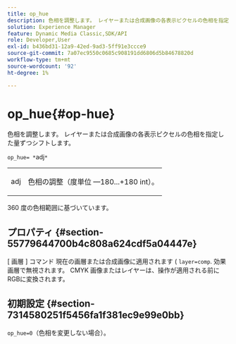 ```yaml
---
title: op_hue
description: 色相を調整します。 レイヤーまたは合成画像の各表示ピクセルの色相を指定した量ずつシフトします。
solution: Experience Manager
feature: Dynamic Media Classic,SDK/API
role: Developer,User
exl-id: b436bd31-12a9-42ed-9ad3-5ff91e3ccce9
source-git-commit: 7a07ec9550c0685c908191dd6806d5b84678820d
workflow-type: tm+mt
source-wordcount: '92'
ht-degree: 1%

---
```


# op_hue{#op-hue}

色相を調整します。 レイヤーまたは合成画像の各表示ピクセルの色相を指定した量ずつシフトします。

`op_hue= *`adj`*`

<table id="simpletable_7DC7ABA384664BDDAA65B8DEEF7859A8"> 
 <tr class="strow"> 
  <td class="stentry"> <p><span class="varname"> adj</span> </p> </td> 
  <td class="stentry"> <p>色相の調整（度単位 —180...+180 int）。 </p></td> 
 </tr> 
</table>

360 度の色相範囲に基づいています。

## プロパティ {#section-55779644700b4c808a624cdf5a04447e}

[ 画層 ] コマンド 現在の画層または合成画像に適用されます ( `layer=comp`. 効果画層で無視されます。 CMYK 画像またはレイヤーは、操作が適用される前にRGBに変換されます。

## 初期設定 {#section-7314580251f5456fa1f381ec9e99e0bb}

`op_hue=0`（色相を変更しない場合）。

